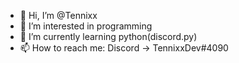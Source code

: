 - 👋 Hi, I’m @Tennixx
- 👀 I’m interested in programming
- 🌱 I’m currently learning python(discord.py)
- 📫 How to reach me: Discord -> TennixxDev#4090
